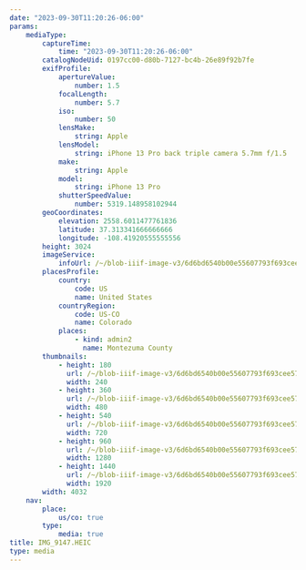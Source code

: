 ```yaml
---
date: "2023-09-30T11:20:26-06:00"
params:
    mediaType:
        captureTime:
            time: "2023-09-30T11:20:26-06:00"
        catalogNodeUid: 0197cc00-d80b-7127-bc4b-26e89f92b7fe
        exifProfile:
            apertureValue:
                number: 1.5
            focalLength:
                number: 5.7
            iso:
                number: 50
            lensMake:
                string: Apple
            lensModel:
                string: iPhone 13 Pro back triple camera 5.7mm f/1.5
            make:
                string: Apple
            model:
                string: iPhone 13 Pro
            shutterSpeedValue:
                number: 5319.148958102944
        geoCoordinates:
            elevation: 2558.6011477761836
            latitude: 37.313341666666666
            longitude: -108.41920555555556
        height: 3024
        imageService:
            infoUrl: /~/blob-iiif-image-v3/6d6bd6540b00e55607793f693cee5782fcbfc48464b8d5902f243807969ddab0/info.json
        placesProfile:
            country:
                code: US
                name: United States
            countryRegion:
                code: US-CO
                name: Colorado
            places:
                - kind: admin2
                  name: Montezuma County
        thumbnails:
            - height: 180
              url: /~/blob-iiif-image-v3/6d6bd6540b00e55607793f693cee5782fcbfc48464b8d5902f243807969ddab0/full/240%2C180/0/default.jpg
              width: 240
            - height: 360
              url: /~/blob-iiif-image-v3/6d6bd6540b00e55607793f693cee5782fcbfc48464b8d5902f243807969ddab0/full/480%2C360/0/default.jpg
              width: 480
            - height: 540
              url: /~/blob-iiif-image-v3/6d6bd6540b00e55607793f693cee5782fcbfc48464b8d5902f243807969ddab0/full/720%2C540/0/default.jpg
              width: 720
            - height: 960
              url: /~/blob-iiif-image-v3/6d6bd6540b00e55607793f693cee5782fcbfc48464b8d5902f243807969ddab0/full/1280%2C960/0/default.jpg
              width: 1280
            - height: 1440
              url: /~/blob-iiif-image-v3/6d6bd6540b00e55607793f693cee5782fcbfc48464b8d5902f243807969ddab0/full/1920%2C1440/0/default.jpg
              width: 1920
        width: 4032
    nav:
        place:
            us/co: true
        type:
            media: true
title: IMG_9147.HEIC
type: media
---
```

